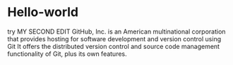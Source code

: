 # Hello-world

try
MY SECOND EDIT
GitHub, Inc. is an American multinational corporation that provides hosting for software development and version control using Git
It offers the distributed version control and source code management functionality of Git, plus its own features. 
